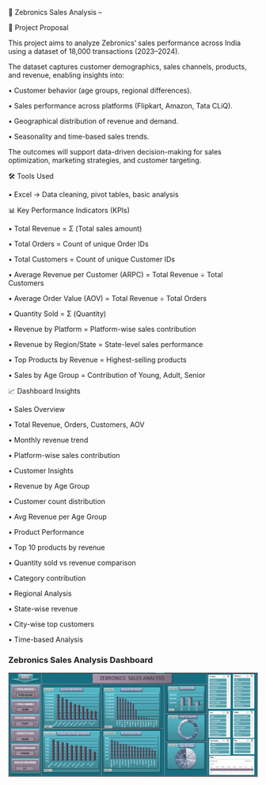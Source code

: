 📄 Zebronics Sales Analysis –


📌 Project Proposal


This project aims to analyze Zebronics’ sales performance across India using a dataset of 18,000 transactions (2023–2024).

The dataset captures customer demographics, sales channels, products, and revenue, enabling insights into:

•	Customer behavior (age groups, regional differences).

•	Sales performance across platforms (Flipkart, Amazon, Tata CLiQ).

•	Geographical distribution of revenue and demand.

•	Seasonality and time-based sales trends.

The outcomes will support data-driven decision-making for sales optimization, marketing strategies, and customer targeting.



🛠 Tools Used

•	Excel → Data cleaning, pivot tables, basic analysis



📊 Key Performance Indicators (KPIs)


•	Total Revenue = Σ (Total sales amount)

•	Total Orders = Count of unique Order IDs

•	Total Customers = Count of unique Customer IDs

•	Average Revenue per Customer (ARPC) = Total Revenue ÷ Total Customers

•	Average Order Value (AOV) = Total Revenue ÷ Total Orders

•	Quantity Sold = Σ (Quantity)

•	Revenue by Platform = Platform-wise sales contribution

•	Revenue by Region/State = State-level sales performance

•	Top Products by Revenue = Highest-selling products

•	Sales by Age Group = Contribution of Young, Adult, Senior




📈 Dashboard Insights

•	Sales Overview 

•	Total Revenue, Orders, Customers, AOV

•	Monthly revenue trend 

•	Platform-wise sales contribution 

•	Customer Insights

•	Revenue by Age Group 


•	Customer count distribution 

•	Avg Revenue per Age Group 

•	Product Performance

•	Top 10 products by revenue 

•	Quantity sold vs revenue comparison

•	Category contribution

•	Regional Analysis

•	State-wise revenue 

•	City-wise top customers 

•	Time-based Analysis


### Zebronics Sales Analysis Dashboard

![Zebronics Sales Analysis](https://github.com/Parag-soda/Data-Analysis-Project-/blob/5efde3630d39840aaa5510ec09b90e55764eb3c0/Excel%20Project/Screenshot%202025-09-25%20155033.png)

